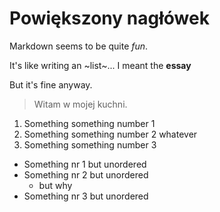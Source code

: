 # Powiększony nagłówek

Markdown seems to be quite *fun*.

It's like writing an ~list~... I meant the **essay**

But it's fine anyway.

> Witam w mojej kuchni.

1. Something something number 1
2. Something something number 2
  whatever
3. Something something number 3

- Something nr 1 but unordered
- Something nr 2 but unordered
  - but why
- Something nr 3 but unordered
